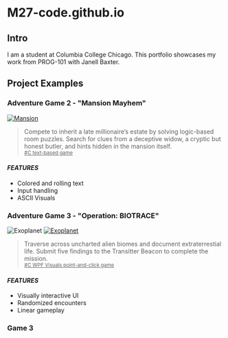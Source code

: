 # M27-code.github.io

## Intro
I am a student at Columbia College Chicago. This portfolio showcases my work from PROG-101 with Janell Baxter.

## Project Examples

### Adventure Game 2 - "Mansion Mayhem"
<a href="https://ibb.co/LDVBYkzW"><img src="https://i.ibb.co/kVNz5Hgf/Mansion.png" alt="Mansion" border="0"></a>
> Compete to inherit a late millionaire’s estate by solving logic-based room puzzles. Search for clues from a deceptive widow, a cryptic but honest butler, and hints hidden in the mansion itself.
<br> <sub><ins> #C text-based game</ins></sub>

#### *FEATURES*
- Colored and rolling text 
- Input handling 
- ASCII Visuals

### Adventure Game 3 - "Operation: BIOTRACE"
<img src="https://i.ibb.co/kgZRzD7J/Screenshot-2025-05-11-174654.png" alt="Exoplanet" border="0"></a>
<a href="https://ibb.co/tMR7n2Gz"><img src="https://i.ibb.co/kgZRzD7J/Screenshot-2025-05-11-174654.png" alt="Exoplanet" border="0"></a>
> Traverse across uncharted alien biomes and document extraterrestial life. Submit five findings to the Transitter Beacon to complete the mission.
<br> <sub><ins> #C WPF Visuals point-and-click game</ins></sub>

#### *FEATURES*
- Visually interactive UI
- Randomized encounters
- Linear gameplay

### Game 3
